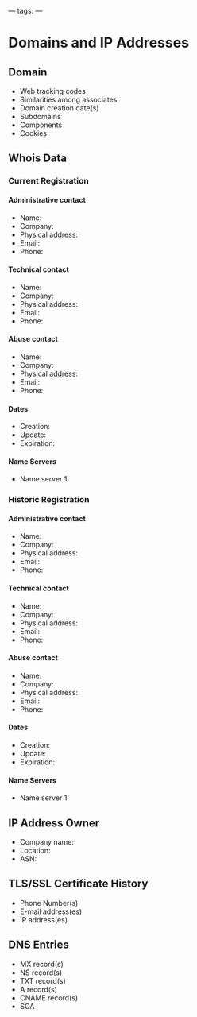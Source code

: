 —
tags: 
—

# Domains and IP Addresses
## Domain
- Web tracking codes
- Similarities among associates
- Domain creation date(s)
- Subdomains
- Components
- Cookies

## Whois Data
### Current Registration
#### Administrative contact
- Name:
- Company:
- Physical address:
- Email:
- Phone:
#### Technical contact
- Name:
- Company:
- Physical address:
- Email:
- Phone:
#### Abuse contact
- Name:
- Company:
- Physical address:
- Email:
- Phone:
#### Dates
- Creation:
- Update:
- Expiration:
#### Name Servers
- Name server 1:

### Historic Registration
#### Administrative contact
- Name:
- Company:
- Physical address:
- Email:
- Phone:
#### Technical contact
- Name:
- Company:
- Physical address:
- Email:
- Phone:
#### Abuse contact
- Name:
- Company:
- Physical address:
- Email:
- Phone:
#### Dates
- Creation:
- Update:
- Expiration:
#### Name Servers
- Name server 1:

## IP Address Owner
- Company name:
- Location:
- ASN:

## TLS/SSL Certificate History
- Phone Number(s)
- E-mail address(es)
- IP address(es)

##  DNS Entries
- MX record(s)
- NS record(s)
- TXT record(s)
- A record(s)
- CNAME record(s)
- SOA
